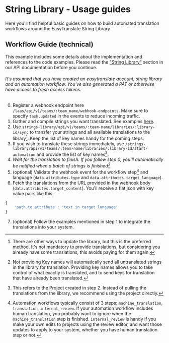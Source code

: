 # String Library - Usage guides

Here you'll find helpful basic guides on how to build automated translation workflows around the EasyTranslate String Library.


## Workflow Guide (technical)
This example includes some details about the implementation and references to the code examples.
Please read the ["String Library"](https://documenter.getpostman.com/view/7540275/SWECVaCX?version=latest#27e35853-7dbb-44bf-ba27-955afa2ed7d9) section in our API documentation before you continue.
###### *It's assumed that you have created an easytranslate account, string library and an automation workflow. You've also generated a PAT or otherwise have access to fresh access tokens.*

0. Register a webhook endpoint here `/laas/api/v1/teams/:team_name/webhook-endpoints`. Make sure to specify `task.updated` in the events to reduce incoming traffic.
1. Gather and compile strings you want translated. See examples [here](code_examples/README.md).
2. Use `strings-library/api/v1/teams/:team-name/libraries/:library-id/sync` to transfer your strings and all available translations to the library[^1]. Keep the list of key names handy for the coming steps.
3. If you wish to translate these strings immediately, use `/strings-library/api/v1/teams/:team-name/libraries/:library-id/start-automation` and provide the list of key names[^2].
4. _Wait for the translation to finish. If you follow step 0, you'll automatically be notified when a batch of strings is finished[^3]_
5. (optional) Validate the webhook event for the workflow step[^4] and language (`data.attributes.type` and `data.attributes.target_language`).
6. Fetch the translations from the URL provided in the webhook body (`data.attributes.target_content`). You'll receive a flat json with key value pairs like this:
```javascript
{
    'path.to.attribute': 'text in target language'
}
``` 
7. (optional) Follow the examples mentioned in step 1 to integrate the translations into your system.

[^1]: There are other ways to update the library, but this is the preferred method. It's not mandatory to provide translations, but considering you already have some translations, this avoids paying for them again.
[^2]: Not providing Key names will automatically send all untranslated strings in the library for translation. Providing key names allows you to take control of what exactly is translated, and to send keys for translation that have already been translated.
[^3]: This refers to the Project created in step 2. Instead of pulling the translations from the library, we recommend using the project directly.
[^4]: Automation workflows typically consist of 3 steps: `machine_translation`, `translation`, `internal_review`. If your automation workflow includes human translation, you probably want to ignore when the `machine_translation` step is finished. `internal_review` is handy if you make your own edits to projects using the review editor, and want those updates to apply to your system, whether you have human translation step or not.